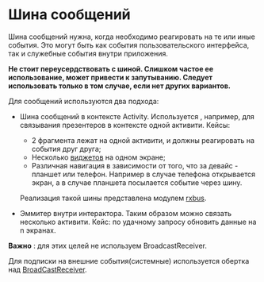 # Шина сообщений

Шина сообщений нужна, когда необходимо реагировать на те или иные события.
Это могут быть как события пользовательского интерфейса, так и служебные
события внутри приложения.

**Не стоит переусердствовать с шиной. Слишком частое ее использование,
может привести к запутыванию. Следует использовать только в том случае,
если нет других вариантов.**

Для сообщений используются два подхода:

- Шина сообщений в контексте Activity. Используется , например, для связывания
презентеров в контексте одной активити. Кейсы:
    - 2 фрагмента лежат на одной активити,
и должны реагировать на события друг друга;
    - Несколько [виджетов][widget] на одном экране;
    - Различная навигация в зависимости от того, что за девайс - планшет или телефон.
    Например в случае телефона открывается экран, а в случае планшета
    посылается событие через шину.

    Реализация такой шины представлена
модулем [rxbus](../../rxbus/README.md).

- Эммитер внутри интерактора. Таким образом можно связать несколько активити.
Кейс: по удачному запросу обновить данные на n экранах.

**Важно** : для этих целей не используем BroadcastReceiver.

Для подписки на внешние события(системные) используется обертка над [BroadCastReceiver](../../broadcast-extension/README.md).

[widget]: ../../mvp-widget/README.md